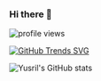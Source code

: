 ### Hi there 👋

<!--
**yysrll/yysrll** is a ✨ _special_ ✨ repository because its `README.md` (this file) appears on your GitHub profile.

Here are some ideas to get you started:

- 🔭 I’m currently working on ...
- 🌱 I’m currently learning ...
- 👯 I’m looking to collaborate on ...
- 🤔 I’m looking for help with ...
- 💬 Ask me about ...
- 📫 How to reach me: ...
- 😄 Pronouns: ...
- ⚡ Fun fact: ...
-->

![profile views](https://komarev.com/ghpvc/?username=yysrll)

[![GitHub Trends SVG](https://api.githubtrends.io/user/svg/yysrll/langs)](https://githubtrends.io)

![Yusril's GitHub stats](https://github-readme-stats.vercel.app/api?username=yysrll&count_private=true&show_icons=true&theme=dark)
